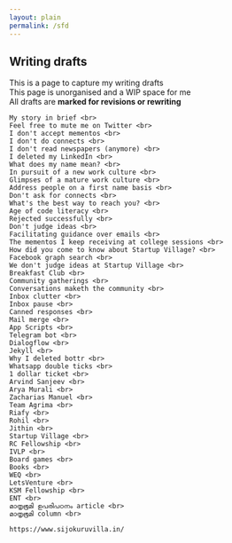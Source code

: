 ```yaml
---
layout: plain
permalink: /sfd
---
```


## Writing drafts

This is a page to capture my writing drafts <br>
This page is unorganised and a WIP space for me <br>
All drafts are **marked for revisions or rewriting**

    My story in brief <br>
    Feel free to mute me on Twitter <br>
    I don't accept mementos <br>
    I don't do connects <br>
    I don't read newspapers (anymore) <br>
    I deleted my LinkedIn <br>
    What does my name mean? <br>
    In pursuit of a new work culture <br>
    Glimpses of a mature work culture <br>
    Address people on a first name basis <br>
    Don't ask for connects <br>
    What's the best way to reach you? <br>
    Age of code literacy <br>
    Rejected successfully <br>
    Don't judge ideas <br>
    Facilitating guidance over emails <br>
    The mementos I keep receiving at college sessions <br>
    How did you come to know about Startup Village? <br>
    Facebook graph search <br>
    We don't judge ideas at Startup Village <br>
    Breakfast Club <br>
    Community gatherings <br>
    Conversations maketh the community <br>
    Inbox clutter <br>
    Inbox pause <br>
    Canned responses <br>
    Mail merge <br>
    App Scripts <br>
    Telegram bot <br>
    Dialogflow <br>
    Jekyll <br>
    Why I deleted bottr <br>
    Whatsapp double ticks <br>
    1 dollar ticket <br>
    Arvind Sanjeev <br>
    Arya Murali <br>
    Zacharias Manuel <br>
    Team Agrima <br>
    Riafy <br>
    Rohil <br>
    Jithin <br>
    Startup Village <br>
    RC Fellowship <br>
    IVLP <br>
    Board games <br>
    Books <br>
    WEQ <br>
    LetsVenture <br>
    KSM Fellowship <br>
    ENT <br>    
    മാതൃഭൂമി ഉപരിപഠനം article <br>
    മാതൃഭൂമി column <br>

    https://www.sijokuruvilla.in/